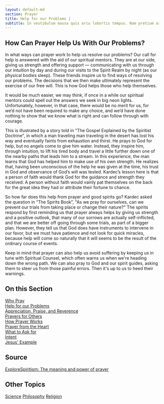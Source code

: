 ```yaml
---
layout: default-md
section: Prayer
title: Help for our Problems |
subtitle: In vestibulum massa quis arcu lobortis tempus. Nam pretium arcu in odio vulputate luctus.
---
```


## How Can Prayer Help Us With Our Problems? 
In what ways can prayer work to help us resolve our problems?  Our call for help is answered with the aid of our spiritual mentors. They are at our side, giving us strength and offering support  —  communicating with us through our intuition by day and during our visits to the Spirit Realm by night (as our physical bodies sleep).  These friends inspire us to find ways of resolving our problems. The decisions that we then make ultimately represent the exercise of our free will.  This is how God helps those who help themselves.  

It would be much easier, we may think, if once in a while our spiritual mentors could spell out the answers we seek in big neon lights.  Unfortunately, however, in that case, there would be no merit for us, for we’d not have been required to make any choice, and we’d have done nothing to show that we know what is right and can follow through with courage.

This is illustrated by a story told in "The Gospel Explained by the Spiritist Doctrine", in which a man traveling man traveling in the desert has lost his way and eventually faints from exhaustion and thirst. He prays to God for help, but no angels come to give him water. Instead, they inspire him, through intuition, to lift his tired body and travel a little further down one of the nearby paths that leads him to a stream. In this experience, the man learns that God has helped him to make use of his own strength. He realizes that, having been unconscious of the help he was given at the time, his trust in God and observance of God’s will was tested.  Kardec’s lesson here is that a person of faith would thank God for the guidance and strength they received. A person without faith would vainly pat themselves on the back for the great idea they had or attribute their fortune to chance.

So how far does this help from prayer and good spirits go? Kardec asked the question in “The Spirits Book”, "As we pray for ourselves, can we prevent our trials from taking place or change their nature?"  The spirits respond by first reminding us that prayer always helps by giving us strength and a positive outlook, that many of our sorrows are actually self-inflicted, and that we are better off going through some trials, as part of a bigger plan.  However, they tell us that God does have instruments to intervene in our favor, but we must have patience and not look for quick miracles, because help will come so naturally that it will seems to be the result of the ordinary course of events.

Keep in mind that prayer can also help us avoid suffering by keeping us in tune with Spiritual Counsel, which often warns us when we're heading down the wrong path.  We can also pray to God and our spirit guides, asking them to steer us from those painful errors. Then it's up to us to heed their warnings. 


## On this Section
[Why Pray](why)  
[Help for our Problems](for-problems)  
[Appreciation, Praise, and Reverence](appreciation)  
[Prayers for Others](for-others)  
[How Prayer Works](how-it-works)  
[Prayer from the Heart](from-the-heart)  
[What to Ask for](what-to-ask)  
[Intent](intent)  
[Jesus' Example](of-jesus)  



## Source
[ExploreSpiritism: The meaning and power of prayer](//www.explorespiritism.com/religionrevelation.htm)



## Other Topics
<a href="/spiritism/science/" class="button">Science</a>
<a href="/spiritism/philosophy/" class="button">Philosophy</a>
<a href="/spiritism/religion/" class="button">Religion</a>